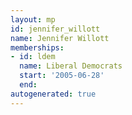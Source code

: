 ```yaml
---
layout: mp
id: jennifer_willott
name: Jennifer Willott
memberships:
- id: ldem
  name: Liberal Democrats
  start: '2005-06-28'
  end: 
autogenerated: true
---
```

